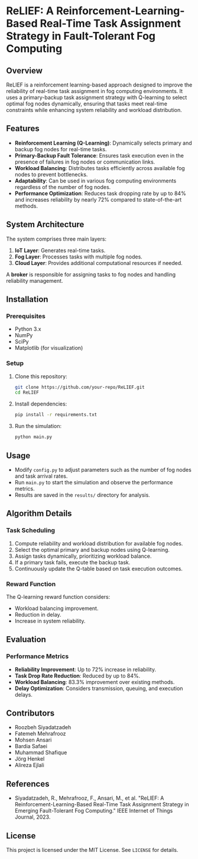 # ReLIEF: A Reinforcement-Learning-Based Real-Time Task Assignment Strategy in Fault-Tolerant Fog Computing

## Overview
ReLIEF is a reinforcement learning-based approach designed to improve the reliability of real-time task assignment in fog computing environments. It uses a primary-backup task assignment strategy with Q-learning to select optimal fog nodes dynamically, ensuring that tasks meet real-time constraints while enhancing system reliability and workload distribution.

## Features
- **Reinforcement Learning (Q-Learning)**: Dynamically selects primary and backup fog nodes for real-time tasks.
- **Primary-Backup Fault Tolerance**: Ensures task execution even in the presence of failures in fog nodes or communication links.
- **Workload Balancing**: Distributes tasks efficiently across available fog nodes to prevent bottlenecks.
- **Adaptability**: Can be used in various fog computing environments regardless of the number of fog nodes.
- **Performance Optimization**: Reduces task dropping rate by up to 84% and increases reliability by nearly 72% compared to state-of-the-art methods.

## System Architecture
The system comprises three main layers:
1. **IoT Layer**: Generates real-time tasks.
2. **Fog Layer**: Processes tasks with multiple fog nodes.
3. **Cloud Layer**: Provides additional computational resources if needed.

A **broker** is responsible for assigning tasks to fog nodes and handling reliability management.

## Installation
### Prerequisites
- Python 3.x
- NumPy
- SciPy
- Matplotlib (for visualization)

### Setup
1. Clone this repository:
   ```sh
   git clone https://github.com/your-repo/ReLIEF.git
   cd ReLIEF
   ```
2. Install dependencies:
   ```sh
   pip install -r requirements.txt
   ```
3. Run the simulation:
   ```sh
   python main.py
   ```

## Usage
- Modify `config.py` to adjust parameters such as the number of fog nodes and task arrival rates.
- Run `main.py` to start the simulation and observe the performance metrics.
- Results are saved in the `results/` directory for analysis.

## Algorithm Details
### Task Scheduling
1. Compute reliability and workload distribution for available fog nodes.
2. Select the optimal primary and backup nodes using Q-learning.
3. Assign tasks dynamically, prioritizing workload balance.
4. If a primary task fails, execute the backup task.
5. Continuously update the Q-table based on task execution outcomes.

### Reward Function
The Q-learning reward function considers:
- Workload balancing improvement.
- Reduction in delay.
- Increase in system reliability.

## Evaluation
### Performance Metrics
- **Reliability Improvement**: Up to 72% increase in reliability.
- **Task Drop Rate Reduction**: Reduced by up to 84%.
- **Workload Balancing**: 83.3% improvement over existing methods.
- **Delay Optimization**: Considers transmission, queuing, and execution delays.

## Contributors
- Roozbeh Siyadatzadeh
- Fatemeh Mehrafrooz
- Mohsen Ansari
- Bardia Safaei
- Muhammad Shafique
- Jörg Henkel
- Alireza Ejlali

## References
- Siyadatzadeh, R., Mehrafrooz, F., Ansari, M., et al. "ReLIEF: A Reinforcement-Learning-Based Real-Time Task Assignment Strategy in Emerging Fault-Tolerant Fog Computing." IEEE Internet of Things Journal, 2023.

## License
This project is licensed under the MIT License. See `LICENSE` for details.

